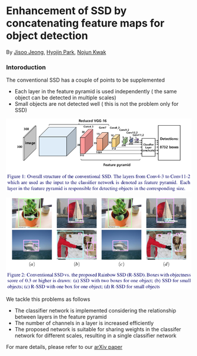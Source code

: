 # Enhancement of SSD by concatenating feature maps for object detection

By [Jisoo Jeong](http://mipal.snu.ac.kr/index.php/Jisoo_Jeong), [Hyojin Park](http://mipal.snu.ac.kr/index.php/Hyojin_Park), [Nojun Kwak](http://mipal.snu.ac.kr/index.php/Nojun_Kwak)

### Intoroduction

The conventional SSD has a couple of points to be supplemented
   * Each layer in the feature pyramid is used independently ( the same object can be detected in multiple scales)
   * Small objects are not detected well ( this is not the problem only for SSD)

<p align="center">
<img src="image/conventional_ssd.png" alt="SSD Framework" width="1000px">
</p>

<p align="center">
<img src="image/compared.png" alt="SSD Images" width="1200px">
</p>

We tackle this problems as follows
   * The classifier network is implemented considering the relationship between layers in the feature pyramid
   * The number of channels in a layer is increased efficiently
   * The proposed network is suitable for sharing weights in the classifer network for different scales, resulting in a single classifier network

For mare details, please refer to our [arXiv paper](https://arxiv.org/abs/1705.09587)



